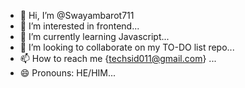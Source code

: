 - 👋 Hi, I’m @Swayambarot711
- 👀 I’m interested in frontend...
- 🌱 I’m currently learning Javascript...
- 💞️ I’m looking to collaborate on my TO-DO list repo...
- 📫 How to reach me {techsid011@gmail.com} ...
- 😄 Pronouns: HE/HIM...
  

<!---
Swayambarot711/Swayambarot711 is a ✨ special ✨ repository because its `README.md` (this file) appears on your GitHub profile.
You can click the Preview link to take a look at your changes.
--->
